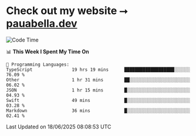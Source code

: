 # Check out my website ⭢ [pauabella.dev](https://pauabella.dev)

<!--START_SECTION:waka-->
![Code Time](http://img.shields.io/badge/Code%20Time-4%2C543%20hrs%2017%20mins-blue)

📊 **This Week I Spent My Time On** 

```text
💬 Programming Languages: 
TypeScript               19 hrs 19 mins      ███████████████████░░░░░░   76.09 % 
Other                    1 hr 31 mins        ██░░░░░░░░░░░░░░░░░░░░░░░   06.02 % 
JSON                     1 hr 15 mins        █░░░░░░░░░░░░░░░░░░░░░░░░   04.93 % 
Swift                    49 mins             █░░░░░░░░░░░░░░░░░░░░░░░░   03.28 % 
Markdown                 36 mins             █░░░░░░░░░░░░░░░░░░░░░░░░   02.41 % 
```


 Last Updated on 18/06/2025 08:08:53 UTC
<!--END_SECTION:waka-->
